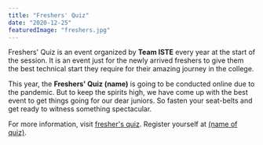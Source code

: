 ```yaml
---
title: "Freshers' Quiz"
date: "2020-12-25"
featuredImage: "freshers.jpg"
---
```

Freshers' Quiz is an event organized by **Team ISTE** every year at the start of the session. It is an event just for the newly arrived freshers to give them the best technical start they require for their amazing journey in the college.

This year, the **Freshers' Quiz (name)** is going to be conducted online due to the pandemic. But to keep the spirits high, we have come up with the best event to get things going for our dear juniors. So fasten your seat-belts and get ready to witness something spectacular.

For more information, visit [fresher's quiz](#). Register yourself at [(name of quiz)](#).

